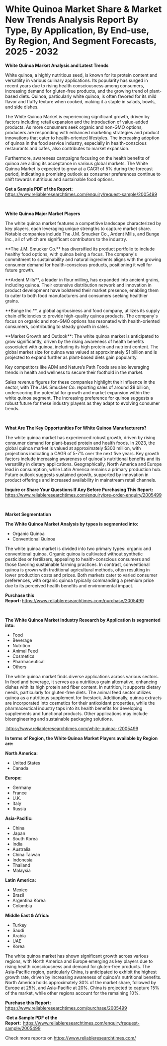 <p><h1>White Quinoa Market Share & Market New Trends Analysis Report By Type, By Application, By End-use, By Region, And Segment Forecasts, 2025 - 2032</h1></p><p><strong>White Quinoa Market Analysis and Latest Trends</strong></p>
<p><p>White quinoa, a highly nutritious seed, is known for its protein content and versatility in various culinary applications. Its popularity has surged in recent years due to rising health consciousness among consumers, increasing demand for gluten-free products, and the growing trend of plant-based diets. Quinoa, particularly white quinoa, is often favored for its mild flavor and fluffy texture when cooked, making it a staple in salads, bowls, and side dishes.</p><p>The White Quinoa Market is experiencing significant growth, driven by factors including retail expansion and the introduction of value-added products. As more consumers seek organic and non-GMO options, producers are responding with enhanced marketing strategies and product innovations that cater to health-oriented lifestyles. The increasing adoption of quinoa in the food service industry, especially in health-conscious restaurants and cafes, also contributes to market expansion.</p><p>Furthermore, awareness campaigns focusing on the health benefits of quinoa are aiding its acceptance in various global markets. The White Quinoa Market is expected to grow at a CAGR of 5% during the forecast period, indicating a promising outlook as consumer preferences continue to shift towards nutritious and sustainable food options.</p></p>
<p><strong>Get a Sample PDF of the Report:&nbsp;</strong> <a href="https://www.reliableresearchtimes.com/enquiry/request-sample/2005499?utm_campaign=3067&utm_medium=2&utm_source=Github&utm_content=ia&utm_term=30032025&utm_id=white-quinoa">https://www.reliableresearchtimes.com/enquiry/request-sample/2005499</a></p>
<p>&nbsp;</p>
<p><strong>White Quinoa Major Market Players</strong></p>
<p><p>The white quinoa market features a competitive landscape characterized by key players, each leveraging unique strengths to capture market share. Notable companies include The J.M. Smucker Co., Ardent Mills, and Bunge Inc., all of which are significant contributors to the industry.</p><p>**The J.M. Smucker Co.** has diversified its product portfolio to include healthy food options, with quinoa being a focus. The company's commitment to sustainability and natural ingredients aligns with the growing consumer demand for health-conscious products, positioning it well for future growth.</p><p>**Ardent Mills**, a leader in flour milling, has expanded into ancient grains, including quinoa. Their extensive distribution network and innovation in product development have bolstered their market presence, enabling them to cater to both food manufacturers and consumers seeking healthier grains.</p><p>**Bunge Inc.**, a global agribusiness and food company, utilizes its supply chain efficiencies to provide high-quality quinoa products. The company's focus on organic and non-GMO options has resonated with health-oriented consumers, contributing to steady growth in sales.</p><p>**Market Growth and Outlook**: The white quinoa market is anticipated to grow significantly, driven by the rising awareness of health benefits associated with quinoa, including its high protein and nutrient content. The global market size for quinoa was valued at approximately $1 billion and is projected to expand further as plant-based diets gain popularity.</p><p>Key competitors like ADM and Nature’s Path Foods are also leveraging trends in health and wellness to secure their foothold in the market. </p><p>Sales revenue figures for these companies highlight their influence in the sector, with The J.M. Smucker Co. reporting sales of around $8 billion, underscoring the potential for growth and market expansion within the white quinoa segment. The increasing preference for quinoa suggests a robust future for these industry players as they adapt to evolving consumer trends.</p></p>
<p>&nbsp;</p>
<p><strong>What Are The Key Opportunities For White Quinoa Manufacturers?</strong></p>
<p><p>The white quinoa market has experienced robust growth, driven by rising consumer demand for plant-based protein and health foods. In 2023, the global quinoa market is valued at approximately $300 million, with projections indicating a CAGR of 5-7% over the next five years. Key growth factors include increasing awareness of quinoa's nutritional benefits and its versatility in dietary applications. Geographically, North America and Europe lead in consumption, while Latin America remains a primary production hub. Future outlook suggests sustained growth, supported by innovation in product offerings and increased availability in mainstream retail channels.</p></p>
<p><strong>Inquire or Share Your Questions If Any Before Purchasing This Report:</strong> <a href="https://www.reliableresearchtimes.com/enquiry/pre-order-enquiry/2005499?utm_campaign=3067&utm_medium=2&utm_source=Github&utm_content=ia&utm_term=30032025&utm_id=white-quinoa">https://www.reliableresearchtimes.com/enquiry/pre-order-enquiry/2005499</a></p>
<p>&nbsp;</p>
<p><strong>Market Segmentation</strong></p>
<p><strong>The White Quinoa Market Analysis by types is segmented into:</strong></p>
<p><ul><li>Organic Quinoa</li><li>Conventional Quinoa</li></ul></p>
<p><p>The white quinoa market is divided into two primary types: organic and conventional quinoa. Organic quinoa is cultivated without synthetic pesticides or fertilizers, appealing to health-conscious consumers and those favoring sustainable farming practices. In contrast, conventional quinoa is grown with traditional agricultural methods, often resulting in lower production costs and prices. Both markets cater to varied consumer preferences, with organic quinoa typically commanding a premium price due to its perceived health benefits and environmental impact.</p></p>
<p><strong>Purchase this Report:&nbsp;</strong><a href="https://www.reliableresearchtimes.com/purchase/2005499?utm_campaign=3067&utm_medium=2&utm_source=Github&utm_content=ia&utm_term=30032025&utm_id=white-quinoa">https://www.reliableresearchtimes.com/purchase/2005499</a></p>
<p>&nbsp;</p>
<p><strong>The White Quinoa Market Industry Research by Application is segmented into:</strong></p>
<p><ul><li>Food</li><li>Beverage</li><li>Nutrition</li><li>Animal Feed</li><li>Cosmetics</li><li>Pharmaceutical</li><li>Others</li></ul></p>
<p><p>The white quinoa market finds diverse applications across various sectors. In food and beverage, it serves as a nutritious grain alternative, enhancing dishes with its high protein and fiber content. In nutrition, it supports dietary needs, particularly for gluten-free diets. The animal feed sector utilizes quinoa as a nutritious supplement for livestock. Additionally, quinoa extracts are incorporated into cosmetics for their antioxidant properties, while the pharmaceutical industry taps into its health benefits for developing supplements and functional products. Other applications may include bioengineering and sustainable packaging solutions.</p></p>
<p><a href="https://www.reliableresearchtimes.com/white-quinoa-r2005499?utm_campaign=3067&utm_medium=2&utm_source=Github&utm_content=ia&utm_term=30032025&utm_id=white-quinoa">&nbsp;https://www.reliableresearchtimes.com/white-quinoa-r2005499</a></p>
<p><strong>In terms of Region, the White Quinoa Market Players available by Region are:</strong></p>
<p>
    <p> <strong> North America: </strong>
        <ul>
            <li>United States</li>
            <li>Canada</li>
        </ul>
        </p> 
    <p> <strong> Europe: </strong>
        <ul>
            <li>Germany</li>
            <li>France</li>
            <li>U.K.</li>
            <li>Italy</li>
            <li>Russia</li>
        </ul>
        </p> 
    <p> <strong> Asia-Pacific: </strong>
        <ul>
            <li>China</li>
            <li>Japan</li>
            <li>South Korea</li>
            <li>India</li>
            <li>Australia</li>
            <li>China Taiwan</li>
            <li>Indonesia</li>
            <li>Thailand</li>
            <li>Malaysia</li>
        </ul>
        </p> 
    <p> <strong> Latin America: </strong>
        <ul>
            <li>Mexico</li>
            <li>Brazil</li>
            <li>Argentina Korea</li>
            <li>Colombia</li>
        </ul>
        </p> 
    <p> <strong> Middle East & Africa: </strong>
        <ul>
            <li>Turkey</li>
            <li>Saudi</li>
            <li>Arabia</li>
            <li>UAE</li>
            <li>Korea</li>
        </ul>
    </p>
    </p>
<p><p>The white quinoa market has shown significant growth across various regions, with North America and Europe emerging as key players due to rising health consciousness and demand for gluten-free products. The Asia-Pacific region, particularly China, is anticipated to exhibit the highest growth rate, driven by increasing awareness of quinoa's nutritional benefits. North America holds approximately 30% of the market share, followed by Europe at 25%, and Asia-Pacific at 20%. China is projected to capture 15% of the market, while other regions account for the remaining 10%.</p></p>
<p><strong>Purchase this Report: </strong><a href="https://www.reliableresearchtimes.com/purchase/2005499?utm_campaign=3067&utm_medium=2&utm_source=Github&utm_content=ia&utm_term=30032025&utm_id=white-quinoa">https://www.reliableresearchtimes.com/purchase/2005499</a></p>
<p>&nbsp;<strong>Get a Sample PDF of the Report:&nbsp;&nbsp;</strong><a href="https://www.reliableresearchtimes.com/enquiry/request-sample/2005499?utm_campaign=3067&utm_medium=2&utm_source=Github&utm_content=ia&utm_term=30032025&utm_id=white-quinoa">https://www.reliableresearchtimes.com/enquiry/request-sample/2005499</a></p>
<p><strong></strong></p>
<p>Check more reports on <a href="https://www.reliableresearchtimes.com/?utm_campaign=3067&utm_medium=2&utm_source=Github&utm_content=ia&utm_term=30032025&utm_id=white-quinoa">https://www.reliableresearchtimes.com/</a></p>
